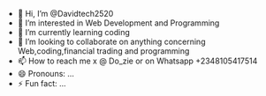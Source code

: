 - 👋 Hi, I’m @Davidtech2520
- 👀 I’m interested in Web Development and Programming
- 🌱 I’m currently learning coding 
- 💞️ I’m looking to collaborate on anything concerning Web,coding,financial trading and programming
- 📫 How to reach me x @ Do_zie or on Whatsapp +2348105417514
- 😄 Pronouns: ...
- ⚡ Fun fact: ...

<!---
Davidtech2520/Davidtech2520 is a ✨ special ✨ repository because its `README.md` (this file) appears on your GitHub profile.
You can click the Preview link to take a look at your changes.
--->
